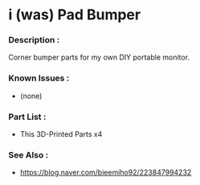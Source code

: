# i (was) Pad Bumper

### Description :
Corner bumper parts for my own DIY portable monitor.

### Known Issues :
- (none)

### Part List :
- This 3D-Printed Parts x4

### See Also : 
- https://blog.naver.com/bieemiho92/223847994232
  
